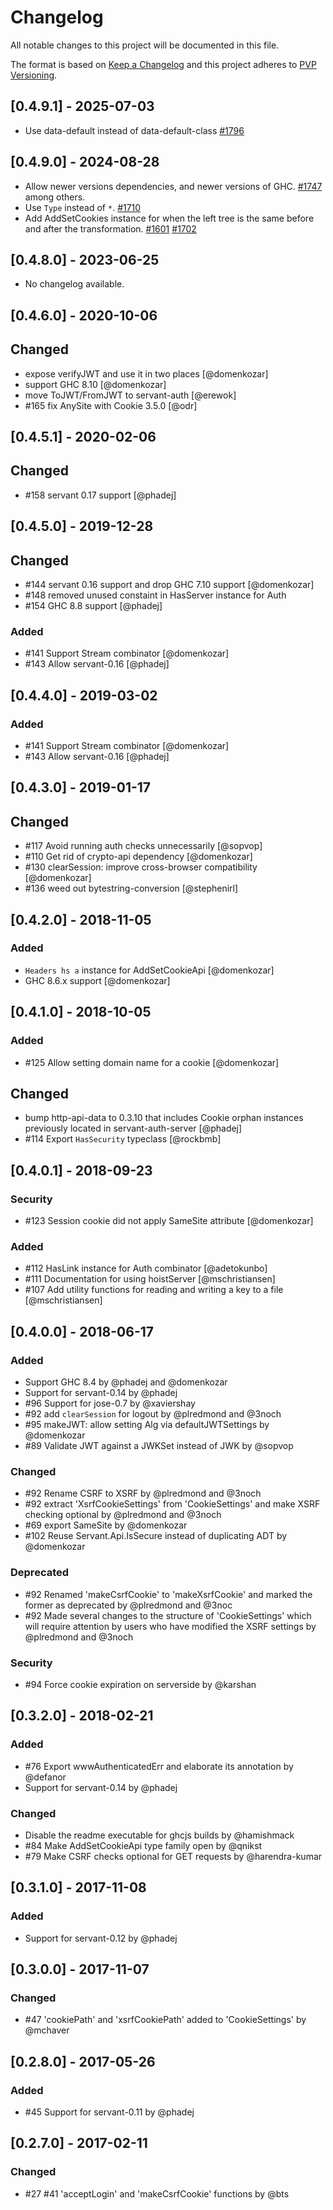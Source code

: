 # Changelog

All notable changes to this project will be documented in this file.

The format is based on [Keep a Changelog](http://keepachangelog.com/en/1.0.0/)
and this project adheres to [PVP Versioning](https://pvp.haskell.org/).

## [0.4.9.1] - 2025-07-03

- Use data-default instead of data-default-class [#1796](https://github.com/haskell-servant/servant/pull/1796)

## [0.4.9.0] - 2024-08-28
- Allow newer versions dependencies, and newer versions of GHC. [#1747](https://github.com/haskell-servant/servant/pull/1747) among others.
- Use `Type` instead of `*`. [#1710](https://github.com/haskell-servant/servant/pull/1710)
- Add AddSetCookies instance for when the left tree is the same before and after the transformation. [#1601](https://github.com/haskell-servant/servant/issues/1601) [#1702](https://github.com/haskell-servant/servant/pull/1702)

## [0.4.8.0] - 2023-06-25

- No changelog available.

## [0.4.6.0] - 2020-10-06

## Changed

- expose verifyJWT and use it in two places [@domenkozar]
- support GHC 8.10 [@domenkozar]
- move ToJWT/FromJWT to servant-auth [@erewok]
- #165 fix AnySite with Cookie 3.5.0 [@odr]

## [0.4.5.1] - 2020-02-06

## Changed

- #158 servant 0.17 support [@phadej]

## [0.4.5.0] - 2019-12-28

## Changed
- #144 servant 0.16 support and drop GHC 7.10 support [@domenkozar]
- #148 removed unused constaint in HasServer instance for Auth 
- #154 GHC 8.8 support [@phadej]

### Added
- #141 Support Stream combinator [@domenkozar]
- #143 Allow servant-0.16 [@phadej]

## [0.4.4.0] - 2019-03-02

### Added
- #141 Support Stream combinator [@domenkozar]
- #143 Allow servant-0.16 [@phadej]

## [0.4.3.0] - 2019-01-17

## Changed
- #117 Avoid running auth checks unnecessarily [@sopvop]
- #110 Get rid of crypto-api dependency [@domenkozar]
- #130 clearSession: improve cross-browser compatibility [@domenkozar]
- #136 weed out bytestring-conversion [@stephenirl]

## [0.4.2.0] - 2018-11-05

### Added
- `Headers hs a` instance for AddSetCookieApi [@domenkozar]
- GHC 8.6.x support [@domenkozar]

## [0.4.1.0] - 2018-10-05

### Added
- #125 Allow setting domain name for a cookie [@domenkozar]

## Changed
- bump http-api-data to 0.3.10 that includes Cookie orphan instances previously located in servant-auth-server [@phadej]
- #114 Export `HasSecurity` typeclass [@rockbmb]

## [0.4.0.1] - 2018-09-23

### Security
- #123 Session cookie did not apply SameSite attribute [@domenkozar]

### Added
- #112 HasLink instance for Auth combinator [@adetokunbo]
- #111 Documentation for using hoistServer [@mschristiansen]
- #107 Add utility functions for reading and writing a key to a file [@mschristiansen]

## [0.4.0.0] - 2018-06-17

### Added
- Support GHC 8.4 by @phadej and @domenkozar
- Support for servant-0.14 by @phadej
- #96 Support for jose-0.7 by @xaviershay
- #92 add `clearSession` for logout by @plredmond and @3noch
- #95 makeJWT: allow setting Alg via defaultJWTSettings by @domenkozar
- #89 Validate JWT against a JWKSet instead of JWK by @sopvop

### Changed
- #92 Rename CSRF to XSRF by @plredmond and @3noch
- #92 extract 'XsrfCookieSettings' from 'CookieSettings' and make XSRF checking optional
  by @plredmond and @3noch
- #69 export SameSite by @domenkozar
- #102 Reuse Servant.Api.IsSecure instead of duplicating ADT by @domenkozar

### Deprecated
- #92 Renamed 'makeCsrfCookie' to 'makeXsrfCookie' and marked the former as deprecated
  by @plredmond and @3noc
- #92 Made several changes to the structure of 'CookieSettings' which will require
  attention by users who have modified the XSRF settings by @plredmond and @3noch

### Security
- #94 Force cookie expiration on serverside by @karshan

## [0.3.2.0] - 2018-02-21

### Added
- #76 Export wwwAuthenticatedErr and elaborate its annotation by @defanor
- Support for servant-0.14 by @phadej

### Changed
- Disable the readme executable for ghcjs builds by @hamishmack
- #84 Make AddSetCookieApi type family open by @qnikst
- #79 Make CSRF checks optional for GET requests by @harendra-kumar

## [0.3.1.0] - 2017-11-08

### Added
- Support for servant-0.12 by @phadej

## [0.3.0.0] - 2017-11-07

### Changed
- #47 'cookiePath' and 'xsrfCookiePath' added to 'CookieSettings' by @mchaver

## [0.2.8.0] - 2017-05-26

### Added
- #45 Support for servant-0.11 by @phadej

## [0.2.7.0] - 2017-02-11

### Changed
- #27 #41 'acceptLogin' and 'makeCsrfCookie' functions by @bts
